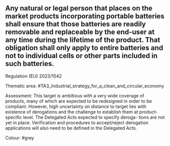## Any  natural or legal person that places on the market products incorporating portable batteries shall ensure that those batteries are readily removable and replaceable by the end-user at any time during the lifetime of the product. That obligation shall only apply to entire batteries and not to individual cells or other parts included in such batteries.
Regulation (EU) 2023/1542


Thematic area: #TA3_Industrial_strategy_for_a_clean_and_circular_economy

Assessment: This target is ambitious with a very wide coverage of products, many of which are expected to be redesigned in order to be compliant. However, high uncertainty on distance to target lies with existence of derogations and the challenge to establish them at product-specific level. The Delegated Acts expected to specify deroga- tions are not yet in place. Verification and procedures to accept/reject derogation applications will also need to be defined in the Delegated Acts.

Colour: #grey